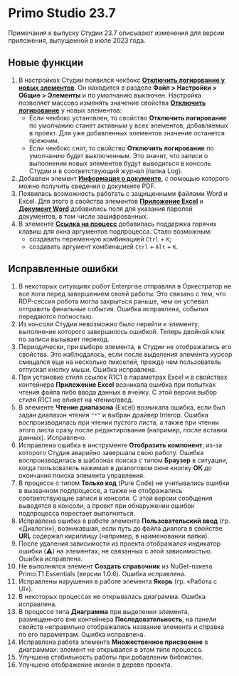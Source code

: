 # Primo Studio 23.7
Примечания к выпуску Студии 23.7 описывают изменения для версии приложения, выпущенной в июле 2023 года.

## Новые функции 
1. В настройках Студии появился чекбокс [**Отключить логирование у новых элементов**](https://docs.primo-rpa.ru/primo-rpa/primo-studio/settings#elementy). Он находится в разделе **Файл > Настройки > Общие > Элементы** и по умолчанию выключен. Настройка позволяет массово изменять значение свойства [**Отключить логирование**](https://docs.primo-rpa.ru/primo-rpa/primo-studio/process/elements#svoistva-elementa) у новых элементов:
   * Если чекбокс установлен, то свойство **Отключить логирование** по умолчанию станет активным у всех элементов, добавляемых в проект. Для уже добавленных элементов значение останется прежним.
   * Если чекбокс снят, то свойство **Отключить логирование** по умолчанию будет выключенным. Это значит, что записи о выполнении новых элементов будут выводиться в консоль Студии и в соответствующий журнал (папка Log). 
1. Добавлен элемент [**Информация о документе**](https://docs.primo-rpa.ru/primo-rpa/g_elements/el_basic/els_pdf/el_pdf_getinfo), с помощью которого можно получить сведения о документе PDF. 
1. Появилась возможность работать с защищенными файлами Word и Excel. Для этого в свойства элементов [**Приложение Excel**](https://docs.primo-rpa.ru/primo-rpa/g_elements/el_basic/els_excel/el_excel_app) и [**Документ Word**](https://docs.primo-rpa.ru/primo-rpa/g_elements/el_basic/els_word/el_word_app) добавились поля для указания паролей документов, в том числе зашифрованных.
1. В элементе [**Ссылка на процесс**](https://docs.primo-rpa.ru/primo-rpa/g_elements/el_basic/els_logic/el_logic_link) добавилась поддержка горячих клавиш для окна аргументов подпроцесса. Стало возможным:
   * создавать переменную комбинацией `Ctrl` + `K`;
   * создавать аргумент комбинацией `Ctrl` + `Alt` + `K`.

## Исправленные ошибки
1. В некоторых ситуациях робот Enterprise отправлял в Оркестратор не все логи перед завершением своей работы. Это связано с тем, что RDP-сессия робота могла закрыться раньше, чем он успевал отправить финальные события. Ошибка исправлена, события передаются полностью.
1. Из консоли Студии невозможно было перейти к элементу, выполнение которого завершилось ошибкой. Теперь двойной клик по записи вызывает переход.
1. Периодически, при выборе элемента, в Студии не отображались его свойства. Это наблюдалось, если после выделения элемента курсор смещался еще на несколько пикселей, прежде чем пользователь отпускал кнопку мыши. Ошибка исправлена.
1. При установке стиля ссылок R1C1 в параметрах Excel и в свойствах контейнера **Приложение Excel** возникала ошибка при попытках чтения файла либо ввода данных в ячейку. С этой версии выбор стиля R1C1 не влияет на чтение/ввод. 
1. В элементе **Чтение диапазона** (Excel) возникала ошибка, если был задан диапазон чтения `"*"` и выбран драйвер Interop. Ошибка воспроизводилась при чтении пустого листа, а также при чтении этого листа сразу после редактирования (например, после вставки данных). Исправлено.
1. Исправлена ошибка в инструменте **Отобразить компонент**, из-за которого Студия аварийно завершала свою работу. Ошибка воспроизводилась в шаблонах поиска с типом **Браузер** в ситуации, когда пользователь нажимал в диалоговом окне кнопку **ОК** до окончания поиска элемента управления.
1. В процессе с типом **Только код** (Pure Code) не учитывались ошибки в вызванном подпроцессе, а также не отображались соответствующие записи в консоли. С этой версии сообщения выводятся в консоли, а проект при обнаружении ошибок подпроцесса перестает выполняться.
1. Исправлена ошибка в работе элемента **Пользовательский ввод** (гр. «Диалоги»), возникавшая, если путь до файла диалога в свойстве **URL** содержал кириллицу (например, в наименовании папки).
1. После удаления зависимости из проекта отображался индикатор ошибки (⚠️) на элементах, не связанных с этой зависимостью. Ошибка исправлена.
1. Не выполнялся элемент **Создать справочник** из NuGet-пакета Primo.T1.Essentials (версии 1.0.6). Ошибка исправлена.
1. Исправлены нарушения в работе элемента **Якорь** (гр. «Работа с UI»).
1. В некоторых процессах не открывалась диаграмма. Ошибка исправлена.
1. В процессе типа **Диаграмма** при выделении элемента, размещенного вне контейнера **Последовательность**, на панели свойств неправильно отображались название элемента и справка по его параметрам. Ошибка исправлена.
1. Исправлена работа элемента **Множественное присвоение** в диаграммах: элемент не открывался в этом типе процесса.
1. Улучшена стабильность работы при добавлении библиотек.
1. Улучшено отображение иконок в дереве проекта. 


